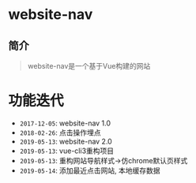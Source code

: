 # website-nav
## 简介
> website-nav是一个基于Vue构建的网站

# 功能迭代
* `2017-12-05`: website-nav 1.0
* `2018-02-26`: 点击操作埋点
* `2019-05-13`: website-nav 2.0
* `2019-05-13`: vue-cli3重构项目
* `2019-05-13`: 重构网站导航样式->仿chrome默认页样式
* `2019-05-14`: 添加最近点击网站, 本地缓存数据